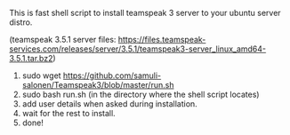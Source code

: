 This is fast shell script to install teamspeak 3 server to your ubuntu server distro.

(teamspeak 3.5.1 server files: https://files.teamspeak-services.com/releases/server/3.5.1/teamspeak3-server_linux_amd64-3.5.1.tar.bz2)


1. sudo wget https://github.com/samuli-salonen/Teamspeak3/blob/master/run.sh
2. sudo bash run.sh (in the directory where the shell script locates)
3. add user details when asked during installation.
4. wait for the rest to install.
5. done!
